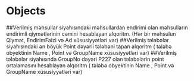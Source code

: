 # Objects
##Verilmiş məhsullar siyahısındaki məhsullardan endirimi olan məhsulların endirimli qiymətlərinin cəmini hesablayan alqoritm. (Hər bir məhsulun Qiymət, EndirimFaizi və Ad xüsusiyyətləri var)
##Verilmiş tələbələr siyahısındaki ən böyük Point dəyərli tələbəni tapan alqoritm ( tələbə obyektinin Name , Point və GroupName xüsusiyyətləri var)
##Verilmiş tələbələr siyahısında GroupNo dəyəri P227  olan tələbələrin point ortalamasını hesablayan alqoritm ( tələbə obyektinin Name , Point və GroupName xüsusiyyətləri var)
